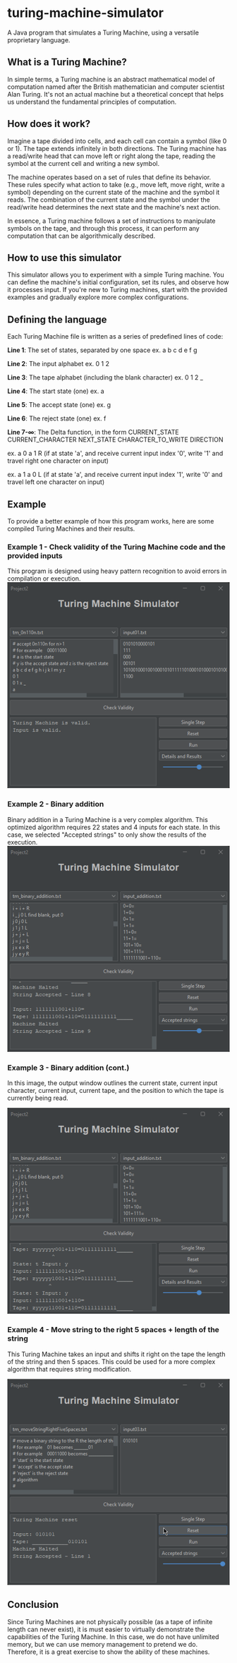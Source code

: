 # turing-machine-simulator
A Java program that simulates a Turing Machine, using a versatile proprietary language.

## What is a Turing Machine?
In simple terms, a Turing machine is an abstract mathematical model of computation named after the British mathematician and computer scientist Alan Turing. It's not an actual machine but a theoretical concept that helps us understand the fundamental principles of computation.

## How does it work?
Imagine a tape divided into cells, and each cell can contain a symbol (like 0 or 1). The tape extends infinitely in both directions. The Turing machine has a read/write head that can move left or right along the tape, reading the symbol at the current cell and writing a new symbol.

The machine operates based on a set of rules that define its behavior. These rules specify what action to take (e.g., move left, move right, write a symbol) depending on the current state of the machine and the symbol it reads. The combination of the current state and the symbol under the read/write head determines the next state and the machine's next action.

In essence, a Turing machine follows a set of instructions to manipulate symbols on the tape, and through this process, it can perform any computation that can be algorithmically described.

## How to use this simulator
This simulator allows you to experiment with a simple Turing machine. You can define the machine's initial configuration, set its rules, and observe how it processes input. If you're new to Turing machines, start with the provided examples and gradually explore more complex configurations.

## Defining the language
Each Turing Machine file is written as a series of predefined lines of code:

**Line 1**: The set of states, separated by one space
  ex. a b c d e f g 
  
**Line 2**: The input alphabet
  ex. 0 1 2
  
**Line 3**: The tape alphabet (including the blank character)
  ex. 0 1 2 _
  
**Line 4**: The start state (one)
  ex. a
  
**Line 5**: The accept state (one)
  ex. g
  
**Line 6**: The reject state (one)
  ex. f
  
**Line 7-∞**: The Delta function, in the form CURRENT_STATE CURRENT_CHARACTER NEXT_STATE CHARACTER_TO_WRITE DIRECTION

  ex. a 0 a 1 R (if at state 'a', and receive current input index '0', write '1' and travel right one character on input)
  
  ex. a 1 a 0 L (if at state 'a', and receive current input index '1', write '0' and travel left one character on input)

## Example 
To provide a better example of how this program works, here are some compiled Turing Machines and their results.

### Example 1 - Check validity of the Turing Machine code and the provided inputs
This program is designed using heavy pattern recognition to avoid errors in compilation or execution. 
![Alt text](images/image1.png)

### Example 2 - Binary addition
Binary addition in a Turing Machine is a very complex algorithm. This optimized algorithm requires 22 states and 4 inputs for each state. In this case, we selected "Accepted strings" to only show the results of the execution.
![Alt text](images/image2.png)

### Example 3 - Binary addition (cont.)
In this image, the output window outlines the current state, current input character, current input, current tape, and the position to which the tape is currently being read. 

![Alt text](images/image3.png)

### Example 4 - Move string to the right 5 spaces + length of the string
This Turing Machine takes an input and shifts it right on the tape the length of the string and then 5 spaces. This could be used for a more complex algorithm that requires string modification.

![Alt text](images/image4.png)

## Conclusion
Since Turing Machines are not physically possible (as a tape of infinite length can never exist), it is must easier to virtually demonstrate the capabilities of the Turing Machine. In this case, we do not have unlimited memory, but we can use memory management to pretend we do. Therefore, it is a great exercise to show the ability of these machines.
